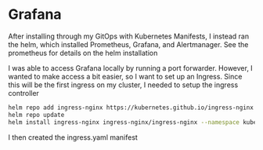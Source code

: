 # Grafana
After installing through my GitOps with Kubernetes Manifests, I instead ran the helm, which installed Prometheus, Grafana, and Alertmanager.
See the prometheus for details on the helm installation

I was able to access Grafana locally by running a port forwarder.  However, I wanted to make access a bit easier, so I want to set up an Ingress.
Since this will be the first ingress on my cluster, I needed to setup the ingress controller

```bash
helm repo add ingress-nginx https://kubernetes.github.io/ingress-nginx
helm repo update
helm install ingress-nginx ingress-nginx/ingress-nginx --namespace kube-system
```

I then created the ingress.yaml manifest